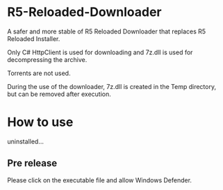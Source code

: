# R5-Reloaded-Downloader

A safer and more stable of R5 Reloaded Downloader that replaces R5 Reloaded Installer.

Only C# HttpClient is used for downloading and 7z.dll is used for decompressing the archive.

Torrents are not used.

During the use of the downloader, 7z.dll is created in the Temp directory, but can be removed after execution.

# How to use

uninstalled...

## Pre release

Please click on the executable file and allow Windows Defender.
